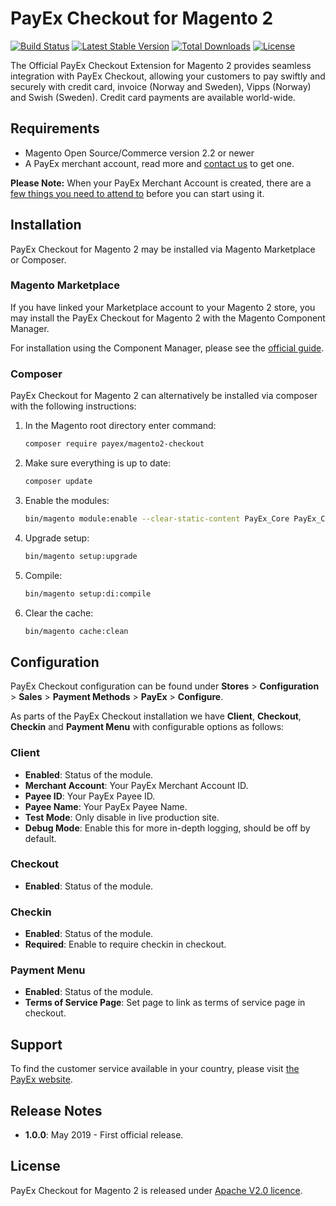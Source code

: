 # PayEx Checkout for Magento 2

[![Build Status][build-badge]][build]
[![Latest Stable Version][version-badge]][packagist]
[![Total Downloads][downloads-badge]][packagist]
[![License][license-badge]][packagist]

The Official PayEx Checkout Extension for Magento 2 provides seamless
integration with PayEx Checkout, allowing your customers to pay swiftly
and securely with credit card, invoice (Norway and Sweden), Vipps (Norway)
and Swish (Sweden). Credit card payments are available world-wide.

## Requirements

* Magento Open Source/Commerce version 2.2 or newer
* A PayEx merchant account, read more and [contact us][contact] to get one.

**Please Note:** When your PayEx Merchant Account is created, there are a
[few things you need to attend to][admin] before you can start using it.

## Installation

PayEx Checkout for Magento 2 may be installed via Magento Marketplace or
Composer.

### Magento Marketplace

If you have linked your Marketplace account to your Magento 2 store, you may
install the PayEx Checkout for Magento 2 with the Magento Component Manager.

For installation using the Component Manager, please see the
[official guide][cmpmgr].

### Composer

PayEx Checkout for Magento 2 can alternatively be installed via composer with
the following instructions:

1. In the Magento root directory enter command:

    ```sh
    composer require payex/magento2-checkout
    ```

2. Make sure everything is up to date:

    ```sh
    composer update
    ```

3. Enable the modules:

    ```sh
    bin/magento module:enable --clear-static-content PayEx_Core PayEx_Client PayEx_Checkin PayEx_PaymentMenu PayEx_Checkout
    ```

4. Upgrade setup:

    ```sh
    bin/magento setup:upgrade
    ```

5. Compile:

    ```sh
    bin/magento setup:di:compile
    ```

6. Clear the cache:

    ```sh
    bin/magento cache:clean
    ```

## Configuration

PayEx Checkout configuration can be found under **Stores** >
**Configuration** > **Sales** > **Payment Methods** > **PayEx** >
**Configure**.

As parts of the PayEx Checkout installation we have **Client**, **Checkout**, **Checkin** and **Payment Menu**
with configurable options as follows:

### Client

* **Enabled**: Status of the module.
* **Merchant Account**: Your PayEx Merchant Account ID.
* **Payee ID**: Your PayEx Payee ID.
* **Payee Name**: Your PayEx Payee Name.
* **Test Mode**: Only disable in live production site.
* **Debug Mode**: Enable this for more in-depth logging, should be off by default.

### Checkout

* **Enabled**: Status of the module.

### Checkin

* **Enabled**: Status of the module.
* **Required**: Enable to require checkin in checkout.

### Payment Menu

* **Enabled**: Status of the module.
* **Terms of Service Page**: Set page to link as terms of service page in checkout.

## Support

To find the customer service available in your country, please visit
[the PayEx website][support].

## Release Notes

* **1.0.0**: May 2019 - First official release.

## License

PayEx Checkout for Magento 2 is released under [Apache V2.0 licence][license].

  [contact]:            https://payex.se/tjanster/payex-checkout/
  [admin]:              https://developer.payex.com/xwiki/wiki/developer/view/Main/ecommerce/resources/admin/
  [cmpmgr]:             http://docs.magento.com/marketplace/user_guide/quick-tour/install-extension.html
  [support]:            https://payex.com/customer-service/
  [license]:            LICENSE
  [build-badge]:        https://travis-ci.org/PayEx/payex-magento2-checkout.svg?branch=master
  [build]:              https://travis-ci.org/PayEx/payex-magento2-checkout
  [version-badge]:      https://poser.pugx.org/payex/magento2-checkout/version
  [downloads-badge]:    https://poser.pugx.org/payex/magento2-checkout/downloads
  [license-badge]:      https://poser.pugx.org/payex/magento2-checkout/license
  [packagist]:          https://packagist.org/packages/payex/magento2-checkout
